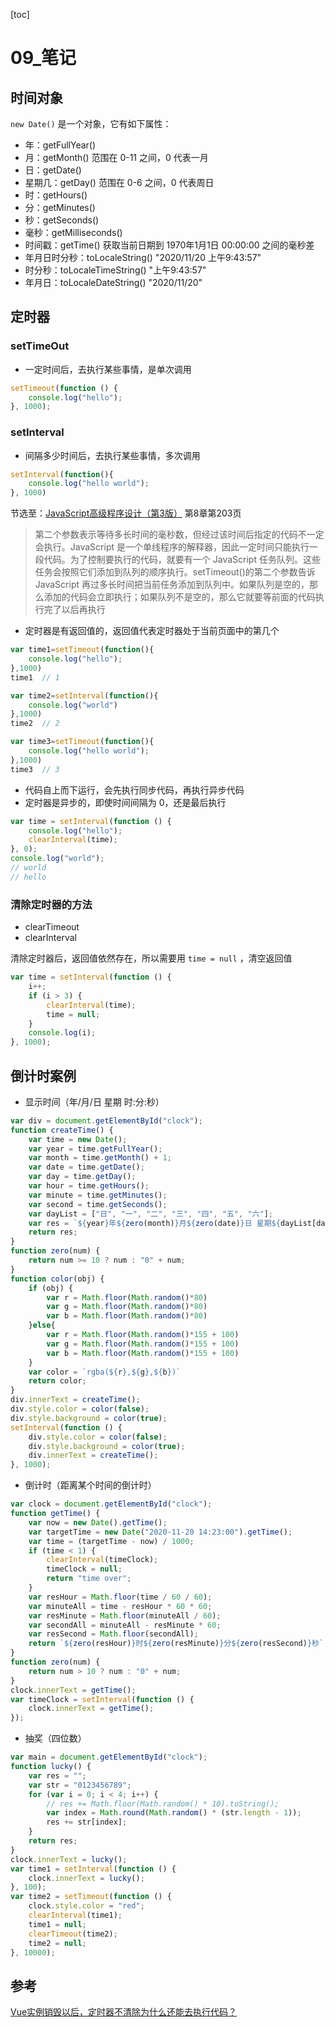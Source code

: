 [toc]

# 09\_笔记

## 时间对象

`new Date()` 是一个对象，它有如下属性：

- 年：getFullYear()
- 月：getMonth()  范围在 0-11 之间，0 代表一月
- 日：getDate()
- 星期几：getDay()  范围在 0-6 之间，0 代表周日
- 时：getHours()
- 分：getMinutes()
- 秒：getSeconds()
- 毫秒：getMilliseconds()
- 时间戳：getTime()  获取当前日期到 1970年1月1日 00:00:00 之间的毫秒差
- 年月日时分秒：toLocaleString()   "2020/11/20 上午9:43:57"
- 时分秒：toLocaleTimeString()  "上午9:43:57"
- 年月日：toLocaleDateString()  "2020/11/20"

## 定时器

### setTimeOut

- 一定时间后，去执行某些事情，是单次调用

```js
setTimeout(function () {
    console.log("hello");
}, 1000);
```

### setInterval

- 间隔多少时间后，去执行某些事情，多次调用

```js
setInterval(function(){
    console.log("hello world");
}, 1000)
```

节选至：[JavaScript高级程序设计（第3版）](https://www.ituring.com.cn/book/946) 第8章第203页

> 第二个参数表示等待多长时间的毫秒数，但经过该时间后指定的代码不一定会执行。JavaScript 是一个单线程序的解释器，因此一定时间只能执行一段代码。为了控制要执行的代码，就要有一个 JavaScript 任务队列。这些任务会按照它们添加到队列的顺序执行。setTimeout()的第二个参数告诉 JavaScript 再过多长时间把当前任务添加到队列中。如果队列是空的，那么添加的代码会立即执行；如果队列不是空的，那么它就要等前面的代码执行完了以后再执行

- 定时器是有返回值的，返回值代表定时器处于当前页面中的第几个

```js
var time1=setTimeout(function(){
    console.log("hello");
},1000)
time1  // 1

var time2=setInterval(function(){
    console.log("world")
},1000)
time2  // 2

var time3=setTimeout(function(){
    console.log("hello world");
},1000)
time3  // 3
```

- 代码自上而下运行，会先执行同步代码，再执行异步代码
- 定时器是异步的，即使时间间隔为 0，还是最后执行

```js
var time = setInterval(function () {
    console.log("hello");
    clearInterval(time);
}, 0);
console.log("world");
// world
// hello
```

### 清除定时器的方法

- clearTimeout
- clearInterval

清除定时器后，返回值依然存在，所以需要用 `time = null` ，清空返回值

```js
var time = setInterval(function () {
    i++;
    if (i > 3) {
        clearInterval(time);
        time = null;
    }
    console.log(i);
}, 1000);
```

## 倒计时案例

- 显示时间（年/月/日 星期 时:分:秒）

```js
var div = document.getElementById("clock");
function createTime() {
    var time = new Date();
    var year = time.getFullYear();
    var month = time.getMonth() + 1;
    var date = time.getDate();
    var day = time.getDay();
    var hour = time.getHours();
    var minute = time.getMinutes();
    var second = time.getSeconds();
    var dayList = ["日", "一", "二", "三", "四", "五", "六"];
    var res = `${year}年${zero(month)}月${zero(date)}日 星期${dayList[day]} ${zero(hour)}:${zero(minute)}:${zero(second)}`;
    return res;
}
function zero(num) {
    return num >= 10 ? num : "0" + num;
}
function color(obj) {
    if (obj) {
        var r = Math.floor(Math.random()*80)
        var g = Math.floor(Math.random()*80)
        var b = Math.floor(Math.random()*80)
    }else{
        var r = Math.floor(Math.random()*155 + 100)
        var g = Math.floor(Math.random()*155 + 100)
        var b = Math.floor(Math.random()*155 + 100)
    }
    var color = `rgba(${r},${g},${b})`
    return color;
}
div.innerText = createTime();
div.style.color = color(false);
div.style.background = color(true);
setInterval(function () {
    div.style.color = color(false);
    div.style.background = color(true);
    div.innerText = createTime();
}, 1000);
```

- 倒计时（距离某个时间的倒计时）

```js
var clock = document.getElementById("clock");
function getTime() {
    var now = new Date().getTime();
    var targetTime = new Date("2020-11-20 14:23:00").getTime();
    var time = (targetTime - now) / 1000;
    if (time < 1) {
        clearInterval(timeClock);
        timeClock = null;
        return "time over";
    }
    var resHour = Math.floor(time / 60 / 60);
    var minuteAll = time - resHour * 60 * 60;
    var resMinute = Math.floor(minuteAll / 60);
    var secondAll = minuteAll - resMinute * 60;
    var resSecond = Math.floor(secondAll);
    return `${zero(resHour)}时${zero(resMinute)}分${zero(resSecond)}秒`;
}
function zero(num) {
    return num > 10 ? num : "0" + num;
}
clock.innerText = getTime();
var timeClock = setInterval(function () {
    clock.innerText = getTime();
});
```

- 抽奖（四位数）

```js
var main = document.getElementById("clock");
function lucky() {
    var res = "";
    var str = "0123456789";
    for (var i = 0; i < 4; i++) {
        // res += Math.floor(Math.random() * 10).toString();
        var index = Math.round(Math.random() * (str.length - 1));
        res += str[index];
    }
    return res;
}
clock.innerText = lucky();
var time1 = setInterval(function () {
    clock.innerText = lucky();
}, 100);
var time2 = setTimeout(function () {
    clock.style.color = "red";
    clearInterval(time1);
    time1 = null;
    clearTimeout(time2);
    time2 = null;
}, 10000);
```

## 参考

[Vue实例销毁以后，定时器不清除为什么还能去执行代码？](https://www.zhihu.com/question/268829281)